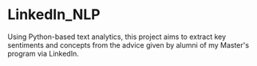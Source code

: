 # LinkedIn_NLP
Using Python-based text analytics, this project aims to extract key sentiments and concepts from the advice given by alumni of my Master's program via LinkedIn.
